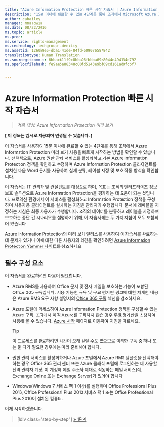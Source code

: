 ```yaml
---
title: "Azure Information Protection 빠른 시작 자습서 | Azure Information Protection"
description: "15분 이내에 완료할 수 있는 4단계를 통해 조직에서 Microsoft Azure Information Protection 사용을 빠르게 시작하는 방법을 확인할 수 있는 소개 자습서입니다."
author: cabailey
manager: mbaldwin
ms.date: 08/22/2016
ms.topic: article
ms.prod: 
ms.service: rights-management
ms.technology: techgroup-identity
ms.assetid: 1260b9e5-dba1-41de-84fd-609076587842
translationtype: Human Translation
ms.sourcegitcommit: 6bbac611f9c8bba96fbbba69e8044e494134d792
ms.openlocfilehash: fe9ae5a88348c00fd5143e9bd09cd161ad0fcbf7


---
```


# Azure Information Protection 빠른 시작 자습서 

>*적용 대상: Azure Information Protection 미리 보기*

**[ 이 정보는 임시로 제공되며 변경될 수 있습니다. ]**

이 자습서를 사용하여 15분 이내에 완료할 수 있는 4단계를 통해 조직에서 Azure Information Protection 미리 보기 사용을 빠르게 시작하는 방법을 확인할 수 있습니다. 선택적으로, Azure 권한 관리 서비스를 활성화하고 기본 Azure Information Protection 정책을 확인하고 수정하며 Azure Information Protection 클라이언트를 설치한 다음 Word 문서를 사용하여 실제 분류, 레이블 지정 및 보호 작동 방식을 확인합니다.

이 자습서는 IT 관리자 및 컨설턴트를 대상으로 하며, 목표는 조직의 엔터프라이즈 정보 보호 솔루션으로 Azure Information Protection을 평가하는 데 도움이 되는 것입니다. 프로덕션 환경에서 이 서비스를 활성화하고 Information Protection 정책을 구성하며 사용자용 클라이언트를 설치하는 지침은 관리자가 수행합니다. 문서에 레이블을 지정하는 지침은 최종 사용자가 수행합니다. 조직의 데이터를 분류하고 레이블을 지정하며 보호하는 종단 간 시나리오를 설명하기 위해, 이 자습서에는 두 가지 지침이 모두 포함되어 있습니다. 

Azure Information Protection의 미리 보기 릴리스를 사용하여 이 자습서를 완료하는 데 문제가 있거나 이에 대한 다른 사용자의 의견을 확인하려면 [Azure Information Protection Yammer 사이트](https://www.yammer.com/askipteam/#/threads/inGroup?type=in_group&feedId=8652489&view=all)를 참조하세요.

## 필수 구성 요소 
이 자습서를 완료하려면 다음이 필요합니다.

- Azure RMS를 사용하여 Office 문서 및 전자 메일을 보호하는 기능이 포함된 Office 365 구독입니다. 사용 가능한 구독 및 무료 평가판 링크에 대한 자세한 내용은 Azure RMS 요구 사항 설명서의 [Office 365 구독](../get-started/requirements-subscriptions.md#office-365-subscription) 섹션을 참조하세요.

- Azure 포털에 액세스하여 Azure Information Protection 정책을 구성할 수 있는 Azure 구독. 조직에서 아직 Azure를 구독하지 않은 경우 무료 평가판을 신청하여 사용해 볼 수 있습니다. [Azure 시작](https://account.windowsazure.com/organization) 페이지로 이동하여 지침을 따르세요.

  > [!TIP] 
  > 이 프로세스를 완료하려면 시간이 오래 걸릴 수도 있으므로 이러한 구독 중 하나 또는 둘 다가 필요한 경우에는 미리 준비해야 합니다.

- 권한 관리 서비스를 활성화하거나 Azure 포털에서 Azure RMS 템플릿을 선택해야 하는 경우 Office 365 관리 센터 또는 Azure 클래식 포털에 로그인하는 데 사용할 전역 관리자 계정. 이 계정에 메일 주소와 제대로 작동하는 메일 서비스(예, Exchange Online 또는 Exchange Server)가 있어야 합니다.

- Windows(Windows 7 서비스 팩 1 이상)를 실행하며 Office Professional Plus 2016, Office Professional Plus 2013 서비스 팩 1 또는 Office Professional Plus 2010이 설치된 컴퓨터. 

이제 시작하겠습니다.

>[!div class="step-by-step"]
[&#187; 1단계](infoprotect-tutorial-step1.md)





<!--HONumber=Sep16_HO1-->


